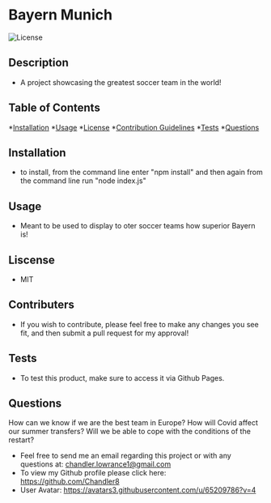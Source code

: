 # Bayern Munich

![License](https://img.shields.io/badge/License-MIT-brightgreen.svg)

## Description
- A project showcasing the greatest soccer team in the world!

## Table of Contents
*[Installation](#installation)
*[Usage](#usage)
*[License](#license)
*[Contribution Guidelines](#contribution-guidelines)
*[Tests](#tests)
*[Questions](#questions)

## Installation
- to install, from the command line enter "npm install" and then again from the command line run "node index.js"

## Usage
- Meant to be used to display to oter soccer teams how superior Bayern is!

## Liscense
- MIT

## Contributers
- If you wish to contribute, please feel free to make any changes you see fit, and then submit a pull request for my approval!

## Tests
- To test this product, make sure to access it via Github Pages.

## Questions
How can we know if we are the best team in Europe? How will Covid affect our summer transfers? Will we be able to cope with the conditions of the restart?
- Feel free to send me an email regarding this project or with any questions at: chandler.lowrance1@gmail.com
- To view my Github profile please click here: https://github.com/Chandler8
- User Avatar: https://avatars3.githubusercontent.com/u/65209786?v=4
